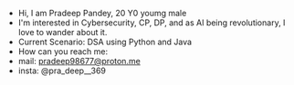 - Hi, I am Pradeep Pandey, 20 Y0 youmg male
- I'm interested in Cybersecurity, CP, DP, and as AI being revolutionary, I love to wander about it.
- Current Scenario: DSA using Python and Java
- How can you reach me:
-   mail: pradeep98677@proton.me
-   insta: @pra_deep__369


<!---
PR4D33P-369/PR4D33P-369 is a ✨ special ✨ repository because its `README.md` (this file) appears on your GitHub profile.
You can click the Preview link to take a look at your changes.
--->
